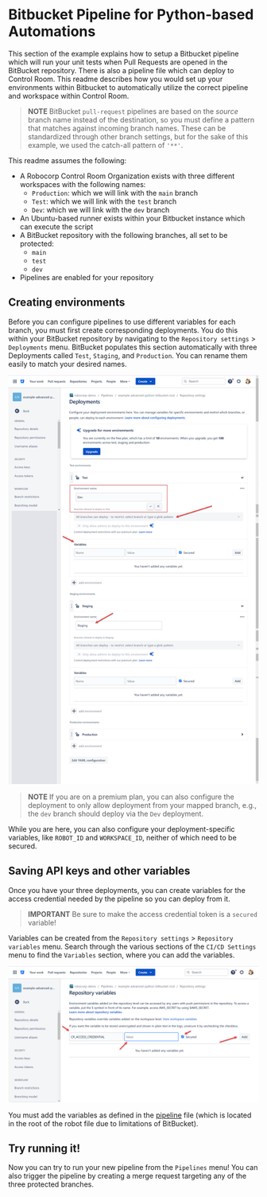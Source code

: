 # Bitbucket Pipeline for Python-based Automations

This section of the example explains how to setup a Bitbucket pipeline which will run your unit tests when Pull Requests are opened in the BitBucket repository. There is also a pipeline file which can deploy to Control Room. This readme describes how you would set up your environments within Bitbucket to automatically utilize the correct pipeline and workspace within Control Room.

> **NOTE** BitBucket `pull-request` pipelines are based on the *source* branch name instead of the destination, so you must define a pattern that matches against incoming branch names. These can be standardized through other branch settings, but for the sake of this example, we used the catch-all pattern of `'**'`.

This readme assumes the following:

* A Robocorp Control Room Organization exists with three different workspaces with the following names:
    * `Production`: which we will link with the `main` branch
    * `Test`: which we will link with the `test` branch
    * `Dev`: which we will link with the `dev` branch
* An Ubuntu-based runner exists within your Bitbucket instance which can execute the script
* A BitBucket repository with the following branches, all set to be protected:
    * `main`
    * `test`
    * `dev`
* Pipelines are enabled for your repository

## Creating environments

Before you can configure pipelines to use different variables for each branch, you must first create corresponding deployments. You do this within your BitBucket repository by navigating to the `Repository settings` > `Deployments` menu. BitBucket populates this section automatically with three Deployments called `Test`, `Staging`, and `Production`. You can rename them easily to match your desired names.

![Renaming BitBucket Deployments](./img/bitbucket_deployment_configuration.png)

> **NOTE** If you are on a premium plan, you can also configure the deployment to only allow deployment from your mapped branch, e.g., the `dev` branch should deploy via the `Dev` deployment.

While you are here, you can also configure your deployment-specific variables, like `ROBOT_ID` and `WORKSPACE_ID`, neither of which need to be secured.

## Saving API keys and other variables

Once you have your three deployments, you can create variables for the access credential needed by the pipeline so you can deploy from it.

> **IMPORTANT** Be sure to make the access credential token is a `secured` variable!

Variables can be created from the `Repository settings` > `Repository variables` menu. Search through the various sections of the `CI/CD Settings` menu to find the `Variables` section, where you can add the variables.

![Creating variables](./img/bitbucket_creating_variable.png)

You must add the variables as defined in the [pipeline](../../bitbucket-pipelines.yml) file (which is located in the root of the robot file due to limitations of BitBucket).

## Try running it!

Now you can try to run your new pipeline from the `Pipelines` menu! You can also trigger the pipeline by creating a merge request targeting any of the three protected branches.
